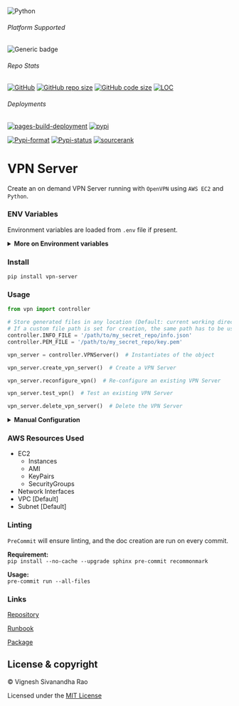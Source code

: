 ![Python](https://img.shields.io/badge/python-3.8%20%7C%203.9%20%7C%203.10%20%7C%203.11-blue)

###### Platform Supported
![Generic badge](https://img.shields.io/badge/Platform-MacOS|Windows-1f425f.svg)

###### Repo Stats
[![GitHub](https://img.shields.io/github/license/thevickypedia/vpn-server)](https://github.com/thevickypedia/vpn-server/blob/main/LICENSE)
[![GitHub repo size](https://img.shields.io/github/repo-size/thevickypedia/vpn-server)](https://api.github.com/repos/thevickypedia/vpn-server)
[![GitHub code size](https://img.shields.io/github/languages/code-size/thevickypedia/vpn-server)](https://api.github.com/repos/thevickypedia/vpn-server)
[![LOC](https://img.shields.io/tokei/lines/github/thevickypedia/vpn-server)](https://api.github.com/repos/thevickypedia/vpn-server)

###### Deployments
[![pages-build-deployment](https://github.com/thevickypedia/vpn-server/actions/workflows/pages/pages-build-deployment/badge.svg)](https://github.com/thevickypedia/vpn-server/actions/workflows/pages/pages-build-deployment)
[![pypi](https://github.com/thevickypedia/vpn-server/actions/workflows/python-publish.yml/badge.svg)](https://github.com/thevickypedia/vpn-server/actions/workflows/python-publish.yml)

[![Pypi-format](https://img.shields.io/pypi/format/vpn-server)](https://pypi.org/project/vpn-server/#files)
[![Pypi-status](https://img.shields.io/pypi/status/vpn-server)](https://pypi.org/project/vpn-server)
[![sourcerank](https://img.shields.io/librariesio/sourcerank/pypi/vpn-server)](https://libraries.io/pypi/vpn-server)

# VPN Server
Create an on demand VPN Server running with `OpenVPN` using `AWS EC2` and `Python`.

### ENV Variables
Environment variables are loaded from `.env` file if present.

<details>
<summary><strong>More on Environment variables</strong></summary>

Use [cloudping.info](https://www.cloudping.info/) to pick the fastest (from current location) available region.

- **VPN_USERNAME** - Username to access `OpenVPN Connect` client. Defaults to `openvpn`
- **VPN_PASSWORD** - Password to access `OpenVPN Connect` client. Defaults to `awsVPN2021`
- **VPN_PORT** - Port number where the traffic has to be forwarded. Defaults to `943`
- **IMAGE_ID** - AMI ID to be used. Defaults to a pre-built AMI for the US regions.
- **DOMAIN** - Domain name for the hosted zone.
- **RECORD_NAME** - Alias record name using which the VPN server has to be accessed.

**To get notification about login information:**<br>
- **GMAIL_USER** - Username of the gmail account.
- **GMAIL_PASS** - Password of the gmail account.
- **RECIPIENT** - Email address to which the notification has to be sent.
- **PHONE** - Phone number to which the notification has to be sent (Only works for `US` based cellular)

Optionally `env vars` for AWS config (`AWS_ACCESS_KEY`, `AWS_SECRET_KEY`, `AWS_REGION_NAME`) can be setup.
</details>

### Install
`pip install vpn-server`

### Usage
```python
from vpn import controller

# Store generated files in any location (Default: current working directory)
# If a custom file path is set for creation, the same path has to be used for deletion
controller.INFO_FILE = '/path/to/my_secret_repo/info.json'
controller.PEM_FILE = '/path/to/my_secret_repo/key.pem'

vpn_server = controller.VPNServer()  # Instantiates of the object

vpn_server.create_vpn_server()  # Create a VPN Server

vpn_server.reconfigure_vpn()  # Re-configure an existing VPN Server

vpn_server.test_vpn()  # Test an existing VPN Server

vpn_server.delete_vpn_server()  # Delete the VPN Server
```

<details>
<summary><strong>Manual Configuration</strong></summary>

1. Are you sure you want to continue connecting (yes/no)? `yes` 
2. Please enter 'yes' to indicate your agreement [no]: `yes`
3. Will this be the primary Access Server node? Default: `yes`
4. Please specify the network interface and IP address to be used by the Admin Web UI: `Default: all interfaces: 0.0.0.0`
5. Please specify the port number for the Admin Web UI. Default: `{PORT}`
6. Please specify the TCP port number for the OpenVPN Daemon. Default: `443`
7. Should client traffic be routed by default through the VPN? `yes`
8. Should client DNS traffic be routed by default through the VPN? Default: `No`
9. Use local authentication via internal DB? Default: `yes`
10. Should private subnets be accessible to clients by default? Default: `yes`
11. Do you wish to login to the Admin UI as "openvpn"? Default: `yes`
12. Specify the username for an existing user or for the new user account: `{USERNAME}`
13. Type the password for the 'vicky' account: `{PASSWORD}`
14. Confirm the password for the 'vicky' account: `{PASSWORD}`
15. Please specify your Activation key (or leave blank to specify later): `{ENTER/RETURN}`
16. Download the `OpenVPN` application and get connected to the VPN server.

</details>

### AWS Resources Used
- EC2
  - Instances
  - AMI
  - KeyPairs
  - SecurityGroups
- Network Interfaces
- VPC [Default]
- Subnet [Default]

### Linting
`PreCommit` will ensure linting, and the doc creation are run on every commit.

**Requirement:**
<br>
`pip install --no-cache --upgrade sphinx pre-commit recommonmark`

**Usage:**
<br>
`pre-commit run --all-files`

### Links
[Repository](https://github.com/thevickypedia/vpn-server)

[Runbook](https://thevickypedia.github.io/vpn-server/)

[Package](https://pypi.org/project/vpn-server/)

## License & copyright

&copy; Vignesh Sivanandha Rao

Licensed under the [MIT License](https://github.com/thevickypedia/vpn-server/blob/main/LICENSE)
